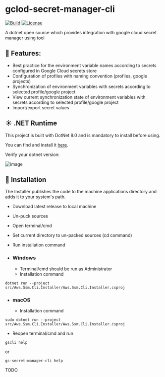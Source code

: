 # gclod-secret-manager-cli

[![Build](https://github.com/dmitrysigalov/gclod-secret-manager-cli/workflows/Build/badge.svg)](https://github.com/dmitrysigalov/gclod-secret-manager-cli/actions/workflows/build.yml)
[![License](https://badgen.net/github/license/dmitrysigalov/gclod-secret-manager-cli)](https://github.com/DmitrySigalov/gclod-secret-manager-cli/blob/main/LICENSE)

A dotnet open source which provides integration with google cloud secret manager using tool

## :gift: Features:
- Best practice for the environment variable names according to secrets configured in Google Cloud secrets store
- Configuration of profiles with naming convention (profiles, google projects)
- Synchronization of environment variables with secrets according to selected profile/google project
- View current synchronization state of environment variables with secrets according to selected profile/google project
- Import/export secret values

## :sunny: .NET Runtime
This project is built with DotNet 8.0 and is mandatory to install before using.

You can find and install it [here](https://dotnet.microsoft.com/en-us/download/dotnet/8.0).

Verify your dotnet version:

![image](https://user-images.githubusercontent.com/31489258/153608978-cced639e-af42-4485-8c15-5333325b0883.png)

## :gift: Installation

The Installer publishes the code to the machine applications directory and adds it to your system's path.

- Download latest release to local machine
- Un-puck sources
- Open terminal/cmd
- Set current directory to un-packed sources (cd command) 
- Run installation command

- ### Windows
  - Terminal/cmd should be run as Administrator
  - Installation command
```
dotnet run --project src/Aws.Ssm.Cli.Installer/Aws.Ssm.Cli.Installer.csproj
```

- ### macOS
    - Installation command
```
sudo dotnet run --project src/Aws.Ssm.Cli.Installer/Aws.Ssm.Cli.Installer.csproj
```

- Reopen terminal/cmd and run
```
gscli help
```
or
```
gc-secret-manager-cli help
```

TODO
